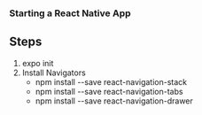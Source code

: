 ### Starting a React Native App
## Steps
1. expo init <name of app>
2. Install Navigators
    - npm install --save react-navigation-stack
    - npm install --save react-navigation-tabs
    - npm install --save react-navigation-drawer
